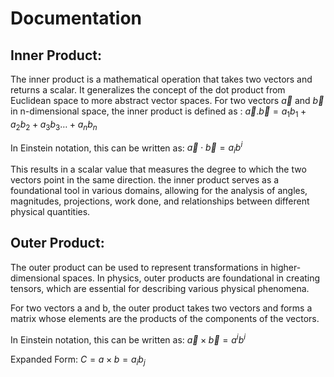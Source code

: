 # Documentation
## Inner Product:

The inner product is a mathematical operation that takes two vectors and returns a scalar. It generalizes the concept of the dot product from Euclidean space to more abstract vector spaces.
For two vectors $\vec{{a}}$ and $\vec{{b}}$ in n-dimensional space, the inner product is defined as :
$\displaystyle\vec{{a}}.\vec{{b}}={a}_{{1}}{b}_{{1}}+{a}_{{2}}{b}_{{2}}+{a}_{{3}}{b}_{{3}}\ldots+{a}_{{n}}{b}_{{n}}$

In Einstein notation, this can be written as:
$\vec{{a}}\cdot\vec{{b}}={a}_{{i}}{b}^{i}$

This results in a scalar value that measures the degree to which the two vectors point in the same direction. the inner product serves as a foundational tool in various domains, allowing for the analysis of angles, magnitudes, projections, work done, and relationships between different physical quantities.

## Outer Product: 

The outer product can be used to represent transformations in higher-dimensional spaces. In physics, outer products are foundational in creating tensors, which are essential for describing various physical phenomena.

For two vectors a and b, the outer product  takes two vectors and forms a matrix whose elements are the products of the components of the vectors.

In Einstein notation, this can be written as:
$\vec{{a}}\times\vec{{b}}={a}^{i}{b}^{i}$

Expanded Form:
$C = a \times b = a_i b_j$


